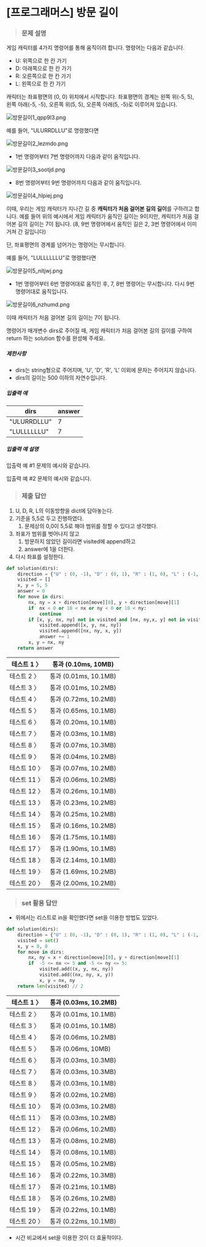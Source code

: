# [프로그래머스] 방문 길이

> ### 문제 설명

게임 캐릭터를 4가지 명령어를 통해 움직이려 합니다. 명령어는 다음과 같습니다.

- U: 위쪽으로 한 칸 가기
- D: 아래쪽으로 한 칸 가기
- R: 오른쪽으로 한 칸 가기
- L: 왼쪽으로 한 칸 가기

캐릭터는 좌표평면의 (0, 0) 위치에서 시작합니다. 좌표평면의 경계는 왼쪽 위(-5, 5), 왼쪽 아래(-5, -5), 오른쪽 위(5, 5), 오른쪽 아래(5, -5)로 이루어져 있습니다.

![방문길이1_qpp9l3.png](https://grepp-programmers.s3.ap-northeast-2.amazonaws.com/files/production/ace0e7bc-9092-4b95-9bfb-3a55a2aa780e/%E1%84%87%E1%85%A1%E1%86%BC%E1%84%86%E1%85%AE%E1%86%AB%E1%84%80%E1%85%B5%E1%86%AF%E1%84%8B%E1%85%B51_qpp9l3.png)

예를 들어, "ULURRDLLU"로 명령했다면

![방문길이2_lezmdo.png](https://grepp-programmers.s3.ap-northeast-2.amazonaws.com/files/production/668c7458-e184-472d-9d32-f5d2acca759a/%E1%84%87%E1%85%A1%E1%86%BC%E1%84%86%E1%85%AE%E1%86%AB%E1%84%80%E1%85%B5%E1%86%AF%E1%84%8B%E1%85%B52_lezmdo.png)

- 1번 명령어부터 7번 명령어까지 다음과 같이 움직입니다.

![방문길이3_sootjd.png](https://grepp-programmers.s3.ap-northeast-2.amazonaws.com/files/production/08558e36-d667-4160-bfec-b754c78a7d85/%E1%84%87%E1%85%A1%E1%86%BC%E1%84%86%E1%85%AE%E1%86%AB%E1%84%80%E1%85%B5%E1%86%AF%E1%84%8B%E1%85%B53_sootjd.png)

- 8번 명령어부터 9번 명령어까지 다음과 같이 움직입니다.

![방문길이4_hlpiej.png](https://grepp-programmers.s3.ap-northeast-2.amazonaws.com/files/production/a52af28e-5835-438b-9f40-5467ebf9bf03/%E1%84%87%E1%85%A1%E1%86%BC%E1%84%86%E1%85%AE%E1%86%AB%E1%84%80%E1%85%B5%E1%86%AF%E1%84%8B%E1%85%B54_hlpiej.png)

이때, 우리는 게임 캐릭터가 지나간 길 중 **캐릭터가 처음 걸어본 길의 길이**를 구하려고 합니다. 예를 들어 위의 예시에서 게임 캐릭터가 움직인 길이는 9이지만, 캐릭터가 처음 걸어본 길의 길이는 7이 됩니다. (8, 9번 명령어에서 움직인 길은 2, 3번 명령어에서 이미 거쳐 간 길입니다)

단, 좌표평면의 경계를 넘어가는 명령어는 무시합니다.

예를 들어, "LULLLLLLU"로 명령했다면

![방문길이5_nitjwj.png](https://grepp-programmers.s3.ap-northeast-2.amazonaws.com/files/production/f631f005-f8de-4392-a76c-a9ef64b6de08/%E1%84%87%E1%85%A1%E1%86%BC%E1%84%86%E1%85%AE%E1%86%AB%E1%84%80%E1%85%B5%E1%86%AF%E1%84%8B%E1%85%B55_nitjwj.png)

- 1번 명령어부터 6번 명령어대로 움직인 후, 7, 8번 명령어는 무시합니다. 다시 9번 명령어대로 움직입니다.

![방문길이6_nzhumd.png](https://grepp-programmers.s3.ap-northeast-2.amazonaws.com/files/production/35e62f0a-43c6-4142-bec6-6d28fbc57216/%E1%84%87%E1%85%A1%E1%86%BC%E1%84%86%E1%85%AE%E1%86%AB%E1%84%80%E1%85%B5%E1%86%AF%E1%84%8B%E1%85%B56_nzhumd.png)

이때 캐릭터가 처음 걸어본 길의 길이는 7이 됩니다.

명령어가 매개변수 dirs로 주어질 때, 게임 캐릭터가 처음 걸어본 길의 길이를 구하여 return 하는 solution 함수를 완성해 주세요.

##### 제한사항

- dirs는 string형으로 주어지며, 'U', 'D', 'R', 'L' 이외에 문자는 주어지지 않습니다.
- dirs의 길이는 500 이하의 자연수입니다.

##### 입출력 예

| dirs        | answer |
| ----------- | ------ |
| "ULURRDLLU" | 7      |
| "LULLLLLLU" | 7      |

##### 입출력 예 설명

입출력 예 #1
문제의 예시와 같습니다.

입출력 예 #2
문제의 예시와 같습니다.

> ### 제출 답안

1. U, D, R, L의 이동방향을 dict에 담아놓는다.
2. 기준을 5,5로 두고 진행하였다.
   1. 문제상의 0,0이 5,5로 해야 범위를 정할 수 있다고 생각했다.
3. 좌표가 범위를 벗어나지 않고
   1. 방문하지 않았던 길이라면 visited에 append하고
   2. answer에 1을 더한다.
4. 다시 좌표를 설정한다.

```python
def solution(dirs):
    direction = {"U" : (0, -1), "D" : (0, 1), "R" : (1, 0), "L" : (-1, 0)}
    visited = []
    x, y = 5, 5
    answer = 0
    for move in dirs:
        nx, ny = x + direction[move][0], y + direction[move][1]
        if  nx < 0 or 10 < nx or ny < 0 or 10 < ny:
            continue
        if [x, y, nx, ny] not in visited and [nx, ny,x, y] not in visited:
            visited.append([x, y, nx, ny])
            visited.append([nx, ny, x, y])
            answer += 1
        x, y = nx, ny
    return answer
```

| 테스트 1 〉  | 통과 (0.10ms, 10MB)   |
| ------------ | --------------------- |
| 테스트 2 〉  | 통과 (0.01ms, 10.1MB) |
| 테스트 3 〉  | 통과 (0.01ms, 10.2MB) |
| 테스트 4 〉  | 통과 (0.72ms, 10.2MB) |
| 테스트 5 〉  | 통과 (0.65ms, 10.1MB) |
| 테스트 6 〉  | 통과 (0.20ms, 10.1MB) |
| 테스트 7 〉  | 통과 (0.03ms, 10.1MB) |
| 테스트 8 〉  | 통과 (0.07ms, 10.3MB) |
| 테스트 9 〉  | 통과 (0.04ms, 10.2MB) |
| 테스트 10 〉 | 통과 (0.07ms, 10.2MB) |
| 테스트 11 〉 | 통과 (0.06ms, 10.2MB) |
| 테스트 12 〉 | 통과 (0.26ms, 10.1MB) |
| 테스트 13 〉 | 통과 (0.23ms, 10.2MB) |
| 테스트 14 〉 | 통과 (0.25ms, 10.2MB) |
| 테스트 15 〉 | 통과 (0.16ms, 10.2MB) |
| 테스트 16 〉 | 통과 (1.75ms, 10.1MB) |
| 테스트 17 〉 | 통과 (1.90ms, 10.1MB) |
| 테스트 18 〉 | 통과 (2.14ms, 10.1MB) |
| 테스트 19 〉 | 통과 (1.69ms, 10.2MB) |
| 테스트 20 〉 | 통과 (2.00ms, 10.2MB) |

> ### set 활용 답안

- 위에서는 리스트로 in을 확인했다면 set을 이용한 방법도 있었다.

```python
def solution(dirs):
    direction = {"U" : (0, -1), "D" : (0, 1), "R" : (1, 0), "L" : (-1, 0)}
    visited = set()
    x, y = 0, 0
    for move in dirs:
        nx, ny = x + direction[move][0], y + direction[move][1]
        if  -5 <= nx <= 5 and -5 <= ny <= 5:
            visited.add((x, y, nx, ny))
            visited.add((nx, ny, x, y))
            x, y = nx, ny
    return len(visited) // 2
```

| 테스트 1 〉  | 통과 (0.03ms, 10.2MB) |
| ------------ | --------------------- |
| 테스트 2 〉  | 통과 (0.01ms, 10.1MB) |
| 테스트 3 〉  | 통과 (0.01ms, 10.1MB) |
| 테스트 4 〉  | 통과 (0.06ms, 10.2MB) |
| 테스트 5 〉  | 통과 (0.06ms, 10MB)   |
| 테스트 6 〉  | 통과 (0.03ms, 10.3MB) |
| 테스트 7 〉  | 통과 (0.03ms, 10.3MB) |
| 테스트 8 〉  | 통과 (0.03ms, 10.1MB) |
| 테스트 9 〉  | 통과 (0.02ms, 10.2MB) |
| 테스트 10 〉 | 통과 (0.03ms, 10.2MB) |
| 테스트 11 〉 | 통과 (0.03ms, 10.2MB) |
| 테스트 12 〉 | 통과 (0.06ms, 10.2MB) |
| 테스트 13 〉 | 통과 (0.08ms, 10.2MB) |
| 테스트 14 〉 | 통과 (0.08ms, 10.1MB) |
| 테스트 15 〉 | 통과 (0.05ms, 10.2MB) |
| 테스트 16 〉 | 통과 (0.22ms, 10.3MB) |
| 테스트 17 〉 | 통과 (0.21ms, 10.1MB) |
| 테스트 18 〉 | 통과 (0.26ms, 10.2MB) |
| 테스트 19 〉 | 통과 (0.22ms, 10.1MB) |
| 테스트 20 〉 | 통과 (0.22ms, 10.1MB) |

- 시간 비교에서 set을 이용한 것이 더 효율적이다.